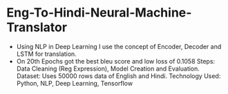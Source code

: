# Eng-To-Hindi-Neural-Machine-Translator
- Using NLP in Deep Learning I use the concept of Encoder, Decoder and LSTM for translation.
- On 20th Epochs got the best bleu score and low loss of 0.1058
 Steps: Data Cleaning (Reg Expression), Model Creation and Evaluation.
 Dataset: Uses 50000 rows data of English and Hindi.
 Technology Used: Python, NLP, Deep Learning, Tensorflow
